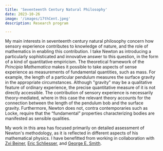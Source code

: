 ```yaml
---
title: 'Seventeenth Century Natural Philosophy'
date: 2023-10-26
image: '/images/17thCent.jpeg'
description: Research program

---
```


My main interests in seventeenth century natural philosophy concern how sensory experience contributes to knowledge of nature, and the role of mathematics in enabling this contribution.  I take Newton as introducing a particularly sophisticated and innovative answer to this question, in the form of a kind of quantitative empiricism.  The theoretical framework of the *Principia Mathematica* makes it possible to take aspects of sense experience as measurements of fundamental quantities, such as mass. For example, the length of a particular pendulum measures the surface gravity in the appropriate circumstances. Although "gravity" may be a qualitative feature of ordinary experience, the precise quantitative measure of it is not directly accessible. The contribution of sensory experience is necessarily theory-mediated, where in this case the relevant theory accounts for the connection between the length of the pendulum bob and the surface gravity. Furthermore, Newton does not, contra contemporaries such as Locke, require that the “fundamental” properties characterizing bodies are manifested as sensible qualities. 

My work in this area has focused primarily on detailed assessment of Newton's methodology, as it is reflected in different aspects of his mathematical physics.  I have benefitted from working in collaboration with [Zvi Beiner](http://zbiener.github.io), [Eric Schliesser](https://www.uva.nl/en/profile/s/c/e.s.schliesser/e.s.schliesser.html?cb), and [George E. Smith](https://as.tufts.edu/philosophy/people/faculty/george-smith).